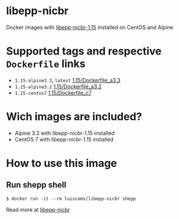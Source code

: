 # libepp-nicbr
Docker images with [libepp-nicbr-1.15](http://registro.br/tecnologia/provedor-hospedagem.html?secao=epp) installed on CentOS and Alpine

# Supported tags and respective `Dockerfile` links

* `1.15-alpine3.3`, `latest` [1.15/Dockerfile_a3.3](http://github.com/luiscoms/libepp-nicbr/blob/master/1.15/Dockerfile_a3.3)
* `1.15-alpine3.2` [1.15/Dockerfile_a3.2](http://github.com/luiscoms/libepp-nicbr/blob/master/1.15/Dockerfile_a3.2)
* `1.15-centos7` [1.15/Dockerfile_c7](http://github.com/luiscoms/libepp-nicbr/blob/master/1.15/Dockerfile_c7)

# Wich images are included?

* Alpine 3.3 with libepp-nicbr-1.15 installed
* CentOS 7 with libepp-nicbr-1.15 installed

# How to use this image

## Run shepp shell

    $ docker run -it --rm luiscoms/libepp-nicbr shepp

Read more at [libepp-nicbr](http://registro.br/tecnologia/provedor-hospedagem.html?secao=epp)